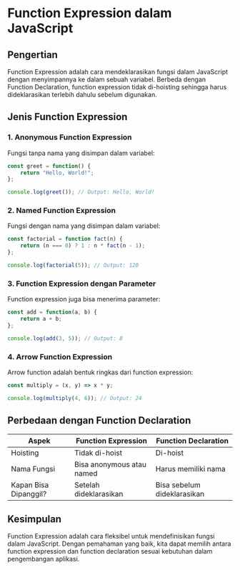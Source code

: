# Function Expression dalam JavaScript

## Pengertian
Function Expression adalah cara mendeklarasikan fungsi dalam JavaScript dengan menyimpannya ke dalam sebuah variabel. Berbeda dengan Function Declaration, function expression tidak di-hoisting sehingga harus dideklarasikan terlebih dahulu sebelum digunakan.

## Jenis Function Expression
### 1. Anonymous Function Expression
Fungsi tanpa nama yang disimpan dalam variabel:
```js
const greet = function() {
    return "Hello, World!";
};

console.log(greet()); // Output: Hello, World!
```

### 2. Named Function Expression
Fungsi dengan nama yang disimpan dalam variabel:
```js
const factorial = function fact(n) {
    return (n === 0) ? 1 : n * fact(n - 1);
};

console.log(factorial(5)); // Output: 120
```

### 3. Function Expression dengan Parameter
Function expression juga bisa menerima parameter:
```js
const add = function(a, b) {
    return a + b;
};

console.log(add(3, 5)); // Output: 8
```

### 4. Arrow Function Expression
Arrow function adalah bentuk ringkas dari function expression:
```js
const multiply = (x, y) => x * y;

console.log(multiply(4, 6)); // Output: 24
```

## Perbedaan dengan Function Declaration
| Aspek | Function Expression | Function Declaration |
|-------|----------------------|----------------------|
| Hoisting | Tidak di-hoist | Di-hoist |
| Nama Fungsi | Bisa anonymous atau named | Harus memiliki nama |
| Kapan Bisa Dipanggil? | Setelah dideklarasikan | Bisa sebelum dideklarasikan |

## Kesimpulan
Function Expression adalah cara fleksibel untuk mendefinisikan fungsi dalam JavaScript. Dengan pemahaman yang baik, kita dapat memilih antara function expression dan function declaration sesuai kebutuhan dalam pengembangan aplikasi.

